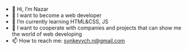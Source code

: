 - 👋 Hi, I’m Nazar
- 👀 I want to become a web developer
- 🌱 I’m currently learning HTML&CSS, JS
- 💞️ I want to cooperate with companies and projects that can show me the world of web developing
- 📫 How to reach me: synkevych.n@gmail.com

<!---
nazar0508/nazar0508 is a ✨ special ✨ repository because its `README.md` (this file) appears on your GitHub profile.
You can click the Preview link to take a look at your changes.
--->
